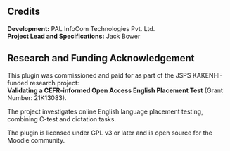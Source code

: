 ## Credits

**Development:** PAL InfoCom Technologies Pvt. Ltd.  
**Project Lead and Specifications:** Jack Bower  

## Research and Funding Acknowledgement

This plugin was commissioned and paid for as part of the JSPS KAKENHI-funded research project:  
**Validating a CEFR-informed Open Access English Placement Test** (Grant Number: 21K13083).  

The project investigates online English language placement testing, combining C-test and dictation tasks.  

The plugin is licensed under GPL v3 or later and is open source for the Moodle community.
